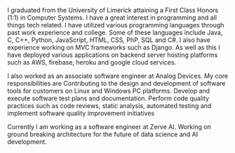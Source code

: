 I graduated from the University of Limerick attaining a First Class Honors (1:1) in Computer Systems. I have a great interest in programming and all things tech related. I have utilized various programming languages through past work experience and college. Some of these languages include Java, C, C++, Python, JavaScript, HTML, CSS, PhP, SQL and C#. I also have experience working on MVC frameworks such as Django. As well as this I have deployed various applications on backend server hosting platforms such as AWS, firebase, heroku and google cloud services. 

I also worked as an associate software engineer at Analog Devices. My core responsibilities are Contributing to the design and development of software tools for customers on Linux and Windows PC platforms. Develop and execute software test plans and documentation. Perform code quality practices such as code reviews, static analysis, automated testing and implement software quality improvement initiatives

Currently I am working as a software engineer at Zerve AI. Working on ground breaking architecture for the future of data science and AI development.

<!--
**oisbert/oisbert** is a ✨ _special_ ✨ repository because its `README.md` (this file) appears on your GitHub profile.

Here are some ideas to get you started:

- 🔭 I’m currently working on ...
- 🌱 I’m currently learning ...
- 👯 I’m looking to collaborate on ...
- 🤔 I’m looking for help with ...
- 💬 Ask me about ...
- 📫 How to reach me: ...
- 😄 Pronouns: ...
- ⚡ Fun fact: ...
-->
